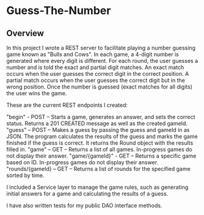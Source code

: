 # Guess-The-Number

## Overview
In this project I wrote a REST server to facilitate playing a number guessing game known as "Bulls and Cows". In each game, a 4-digit number is generated where every digit is different. For each round, the user guesses a number and is told the exact and partial digit matches.
An exact match occurs when the user guesses the correct digit in the correct position. A partial match occurs when the user guesses the correct digit but in the wrong position. Once the number is guessed (exact matches for all digits) the user wins the game.

These are the current REST endpoints I created:

"begin" - POST – Starts a game, generates an answer, and sets the correct status. Returns a 201 CREATED message as well as the created gameId.
"guess" – POST – Makes a guess by passing the guess and gameId in as JSON. The program calculates the results of the guess and marks the game finished if the guess is correct. It returns the Round object with the results filled in.
"game" – GET – Returns a list of all games. In-progress games do not display their answer.
"game/{gameId}" - GET – Returns a specific game based on ID. In-progress games do not display their answer.
"rounds/{gameId} – GET – Returns a list of rounds for the specified game sorted by time.

I included a Service layer to manage the game rules, such as generating initial answers for a game and calculating the results of a guess.

I have also written tests for my public DAO interface methods.
